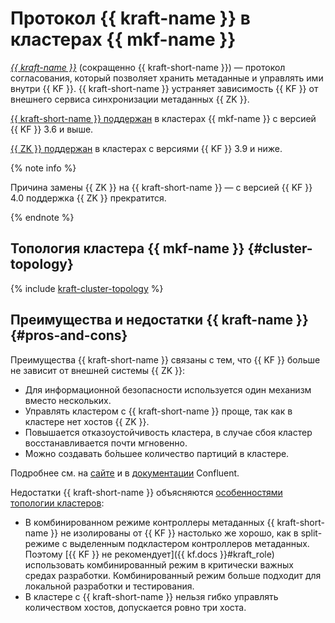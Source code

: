 # Протокол {{ kraft-name }} в кластерах {{ mkf-name }}

_[{{ kraft-name }}](https://docs.confluent.io/platform/current/kafka-metadata/kraft.html)_ (сокращенно {{ kraft-short-name }}) — протокол согласования, который позволяет хранить метаданные и управлять ими внутри {{ KF }}. {{ kraft-short-name }} устраняет зависимость {{ KF }} от внешнего сервиса синхронизации метаданных {{ ZK }}.

[{{ kraft-short-name }} поддержан](index.md#kraft) в кластерах {{ mkf-name }} с версией {{ KF }} 3.6 и выше.

[{{ ZK }} поддержан](index.md#zookeeper) в кластерах с версиями {{ KF }} 3.9 и ниже.

{% note info %}

Причина замены {{ ZK }} на {{ kraft-short-name }} — с версией {{ KF }} 4.0 поддержка {{ ZK }} прекратится.

{% endnote %}

## Топология кластера {{ mkf-name }} {#cluster-topology}

{% include [kraft-cluster-topology](../../_includes/mdb/mkf/kraft-cluster-topology.md) %}

## Преимущества и недостатки {{ kraft-name }} {#pros-and-cons}

Преимущества {{ kraft-short-name }} связаны с тем, что {{ KF }} больше не зависит от внешней системы {{ ZK }}:

* Для информационной безопасности используется один механизм вместо нескольких.
* Управлять кластером с {{ kraft-short-name }} проще, так как в кластере нет хостов {{ ZK }}.
* Повышается отказоустойчивость кластера, в случае сбоя кластер восстанавливается почти мгновенно.
* Можно создавать бо́льшее количество партиций в кластере.

Подробнее см. на [сайте](https://developer.confluent.io/learn/kraft/#benefits-of-kafkas-new-quorum-controller) и в [документации](https://docs.confluent.io/platform/current/kafka-metadata/kraft.html) Confluent.

Недостатки {{ kraft-short-name }} объясняются [особенностями топологии кластеров](#cluster-topology):

* В комбинированном режиме контроллеры метаданных {{ kraft-short-name }} не изолированы от {{ KF }} настолько же хорошо, как в split-режиме с выделенным подкластером контроллеров метаданных. Поэтому [{{ KF }} не рекомендует]({{ kf.docs }}#kraft_role) использовать комбинированный режим в критически важных средах разработки. Комбинированный режим больше подходит для локальной разработки и тестирования.
* В кластере с {{ kraft-short-name }} нельзя гибко управлять количеством хостов, допускается ровно три хоста.
